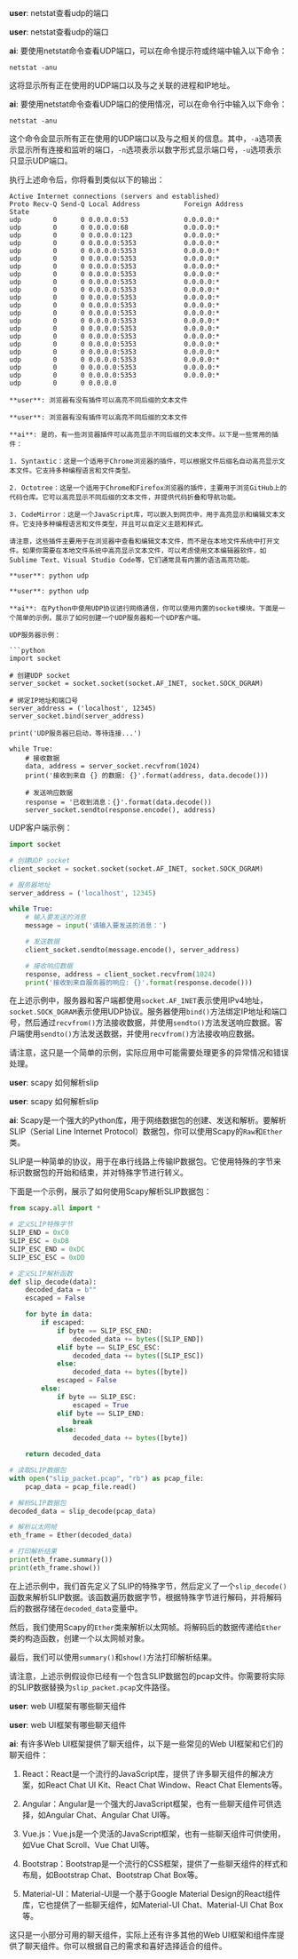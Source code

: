 **user**: netstat查看udp的端口

**user**: netstat查看udp的端口

**ai**: 要使用netstat命令查看UDP端口，可以在命令提示符或终端中输入以下命令：

```
netstat -anu
```

这将显示所有正在使用的UDP端口以及与之关联的进程和IP地址。

**ai**: 要使用netstat命令查看UDP端口的使用情况，可以在命令行中输入以下命令：

```
netstat -anu
```

这个命令会显示所有正在使用的UDP端口以及与之相关的信息。其中，`-a`选项表示显示所有连接和监听的端口，`-n`选项表示以数字形式显示端口号，`-u`选项表示只显示UDP端口。

执行上述命令后，你将看到类似以下的输出：

```
Active Internet connections (servers and established)
Proto Recv-Q Send-Q Local Address           Foreign Address         State
udp        0      0 0.0.0.0:53              0.0.0.0:*
udp        0      0 0.0.0.0:68              0.0.0.0:*
udp        0      0 0.0.0.0:123             0.0.0.0:*
udp        0      0 0.0.0.0:5353            0.0.0.0:*
udp        0      0 0.0.0.0:5353            0.0.0.0:*
udp        0      0 0.0.0.0:5353            0.0.0.0:*
udp        0      0 0.0.0.0:5353            0.0.0.0:*
udp        0      0 0.0.0.0:5353            0.0.0.0:*
udp        0      0 0.0.0.0:5353            0.0.0.0:*
udp        0      0 0.0.0.0:5353            0.0.0.0:*
udp        0      0 0.0.0.0:5353            0.0.0.0:*
udp        0      0 0.0.0.0:5353            0.0.0.0:*
udp        0      0 0.0.0.0:5353            0.0.0.0:*
udp        0      0 0.0.0.0:5353            0.0.0.0:*
udp        0      0 0.0.0.0:5353            0.0.0.0:*
udp        0      0 0.0.0.0:5353            0.0.0.0:*
udp        0      0 0.0.0.0:5353            0.0.0.0:*
udp        0      0 0.0.0.0:5353            0.0.0.0:*
udp        0      0 0.0.0.0:5353            0.0.0.0:*
udp        0      0 0.0.0.0:5353            0.0.0.0:*
udp        0      0 0.0.0.0:5353            0.0.0.0:*
udp        0      0 0.0.0.0

**user**: 浏览器有没有插件可以高亮不同后缀的文本文件

**user**: 浏览器有没有插件可以高亮不同后缀的文本文件

**ai**: 是的，有一些浏览器插件可以高亮显示不同后缀的文本文件。以下是一些常用的插件：

1. Syntaxtic：这是一个适用于Chrome浏览器的插件，可以根据文件后缀名自动高亮显示文本文件。它支持多种编程语言和文件类型。

2. Octotree：这是一个适用于Chrome和Firefox浏览器的插件，主要用于浏览GitHub上的代码仓库。它可以高亮显示不同后缀的文本文件，并提供代码折叠和导航功能。

3. CodeMirror：这是一个JavaScript库，可以嵌入到网页中，用于高亮显示和编辑文本文件。它支持多种编程语言和文件类型，并且可以自定义主题和样式。

请注意，这些插件主要用于在浏览器中查看和编辑文本文件，而不是在本地文件系统中打开文件。如果你需要在本地文件系统中高亮显示文本文件，可以考虑使用文本编辑器软件，如Sublime Text、Visual Studio Code等，它们通常具有内置的语法高亮功能。

**user**: python udp

**user**: python udp

**ai**: 在Python中使用UDP协议进行网络通信，你可以使用内置的socket模块。下面是一个简单的示例，展示了如何创建一个UDP服务器和一个UDP客户端。

UDP服务器示例：

```python
import socket

# 创建UDP socket
server_socket = socket.socket(socket.AF_INET, socket.SOCK_DGRAM)

# 绑定IP地址和端口号
server_address = ('localhost', 12345)
server_socket.bind(server_address)

print('UDP服务器已启动，等待连接...')

while True:
    # 接收数据
    data, address = server_socket.recvfrom(1024)
    print('接收到来自 {} 的数据: {}'.format(address, data.decode()))

    # 发送响应数据
    response = '已收到消息：{}'.format(data.decode())
    server_socket.sendto(response.encode(), address)
```

UDP客户端示例：

```python
import socket

# 创建UDP socket
client_socket = socket.socket(socket.AF_INET, socket.SOCK_DGRAM)

# 服务器地址
server_address = ('localhost', 12345)

while True:
    # 输入要发送的消息
    message = input('请输入要发送的消息：')

    # 发送数据
    client_socket.sendto(message.encode(), server_address)

    # 接收响应数据
    response, address = client_socket.recvfrom(1024)
    print('接收到来自服务器的响应: {}'.format(response.decode()))
```

在上述示例中，服务器和客户端都使用`socket.AF_INET`表示使用IPv4地址，`socket.SOCK_DGRAM`表示使用UDP协议。服务器使用`bind()`方法绑定IP地址和端口号，然后通过`recvfrom()`方法接收数据，并使用`sendto()`方法发送响应数据。客户端使用`sendto()`方法发送数据，并使用`recvfrom()`方法接收响应数据。

请注意，这只是一个简单的示例，实际应用中可能需要处理更多的异常情况和错误处理。

**user**: scapy 如何解析slip

**user**: scapy 如何解析slip

**ai**: Scapy是一个强大的Python库，用于网络数据包的创建、发送和解析。要解析SLIP（Serial Line Internet Protocol）数据包，你可以使用Scapy的`Raw`和`Ether`类。

SLIP是一种简单的协议，用于在串行线路上传输IP数据包。它使用特殊的字节来标识数据包的开始和结束，并对特殊字节进行转义。

下面是一个示例，展示了如何使用Scapy解析SLIP数据包：

```python
from scapy.all import *

# 定义SLIP特殊字节
SLIP_END = 0xC0
SLIP_ESC = 0xDB
SLIP_ESC_END = 0xDC
SLIP_ESC_ESC = 0xDD

# 定义SLIP解析函数
def slip_decode(data):
    decoded_data = b""
    escaped = False

    for byte in data:
        if escaped:
            if byte == SLIP_ESC_END:
                decoded_data += bytes([SLIP_END])
            elif byte == SLIP_ESC_ESC:
                decoded_data += bytes([SLIP_ESC])
            else:
                decoded_data += bytes([byte])
            escaped = False
        else:
            if byte == SLIP_ESC:
                escaped = True
            elif byte == SLIP_END:
                break
            else:
                decoded_data += bytes([byte])

    return decoded_data

# 读取SLIP数据包
with open("slip_packet.pcap", "rb") as pcap_file:
    pcap_data = pcap_file.read()

# 解析SLIP数据包
decoded_data = slip_decode(pcap_data)

# 解析以太网帧
eth_frame = Ether(decoded_data)

# 打印解析结果
print(eth_frame.summary())
print(eth_frame.show())
```

在上述示例中，我们首先定义了SLIP的特殊字节，然后定义了一个`slip_decode()`函数来解析SLIP数据。该函数遍历数据字节，根据特殊字节进行解码，并将解码后的数据存储在`decoded_data`变量中。

然后，我们使用Scapy的`Ether`类来解析以太网帧。将解码后的数据传递给`Ether`类的构造函数，创建一个以太网帧对象。

最后，我们可以使用`summary()`和`show()`方法打印解析结果。

请注意，上述示例假设你已经有一个包含SLIP数据包的pcap文件。你需要将实际的SLIP数据替换为`slip_packet.pcap`文件路径。

**user**: web UI框架有哪些聊天组件

**user**: web UI框架有哪些聊天组件

**ai**: 有许多Web UI框架提供了聊天组件，以下是一些常见的Web UI框架和它们的聊天组件：

1. React：React是一个流行的JavaScript库，提供了许多聊天组件的解决方案，如React Chat UI Kit、React Chat Window、React Chat Elements等。

2. Angular：Angular是一个强大的JavaScript框架，也有一些聊天组件可供选择，如Angular Chat、Angular Chat UI等。

3. Vue.js：Vue.js是一个灵活的JavaScript框架，也有一些聊天组件可供使用，如Vue Chat Scroll、Vue Chat UI等。

4. Bootstrap：Bootstrap是一个流行的CSS框架，提供了一些聊天组件的样式和布局，如Bootstrap Chat、Bootstrap Chat Box等。

5. Material-UI：Material-UI是一个基于Google Material Design的React组件库，它也提供了一些聊天组件，如Material-UI Chat、Material-UI Chat Box等。

这只是一小部分可用的聊天组件，实际上还有许多其他的Web UI框架和组件库提供了聊天组件。你可以根据自己的需求和喜好选择适合的组件。